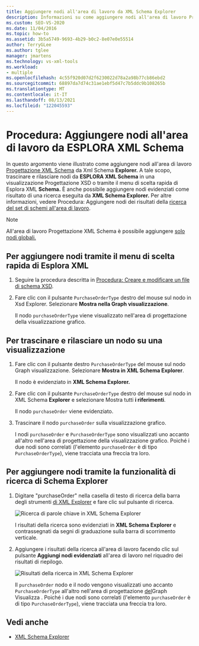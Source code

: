 ```yaml
---
title: Aggiungere nodi all'area di lavoro da XML Schema Explorer
description: Informazioni su come aggiungere nodi all'area di lavoro Progettazione XML Schema da XML Schema Explorer usando il menu di scelta rapida o trascinando e rilasciando nodi in una visualizzazione.
ms.custom: SEO-VS-2020
ms.date: 11/04/2016
ms.topic: how-to
ms.assetid: 3b5a5749-9693-4b29-b0c2-8e07e0e55514
author: TerryGLee
ms.author: tglee
manager: jmartens
ms.technology: vs-xml-tools
ms.workload:
- multiple
ms.openlocfilehash: 4c55f920d07d2f6230022d78a2a98b77cb86ebd2
ms.sourcegitcommit: 68897da7d74c31ae1ebf5d47c7b5ddc9b108265b
ms.translationtype: MT
ms.contentlocale: it-IT
ms.lasthandoff: 08/13/2021
ms.locfileid: "122045593"
---
```

# <a name="how-to-add-nodes-to-the-workspace-from-the-xml-schema-explorer"></a>Procedura: Aggiungere nodi all'area di lavoro da ESPLORA XML Schema

In questo argomento viene illustrato come aggiungere nodi all'area di lavoro [Progettazione XML Schema](../xml-tools/xml-schema-designer-workspace.md) da Xml Schema **Explorer.** A tale scopo, trascinare e rilasciare nodi da **ESPLORA XML Schema** in una visualizzazione Progettazione XSD o tramite il menu di scelta rapida di Esplora XML **Schema.** È anche possibile aggiungere nodi evidenziati come risultato di una ricerca eseguita da **XML Schema Explorer.** Per altre informazioni, vedere Procedura: Aggiungere nodi dei risultati della [ricerca del set di schemi all'area di lavoro](../xml-tools/how-to-add-schema-set-search-result-nodes-to-the-workspace.md).

> [!NOTE]
> All'area di lavoro Progettazione XML Schema è possibile aggiungere [solo nodi globali.](../xml-tools/xml-schema-designer-workspace.md)

## <a name="to-add-nodes-through-the-xml-explorer-context-menu"></a>Per aggiungere nodi tramite il menu di scelta rapida di Esplora XML

1. Seguire la procedura descritta in [Procedura: Creare e modificare un file di schema XSD](../xml-tools/how-to-create-and-edit-an-xsd-schema-file.md).

2. Fare clic con il pulsante `PurchaseOrderType` destro del mouse sul nodo in Xsd Explorer. Selezionare **Mostra nella Graph visualizzazione**.

     Il nodo `purchaseOrderType` viene visualizzato nell'area di progettazione della visualizzazione grafico.

## <a name="to-drag-and-drop-a-node-on-to-a-view"></a>Per trascinare e rilasciare un nodo su una visualizzazione

1. Fare clic con il pulsante destro `PurchaseOrderType` del mouse sul nodo Graph visualizzazione. Selezionare **Mostra in XML Schema Explorer**.

     Il nodo è evidenziato in **XML Schema Explorer.**

2. Fare clic con il pulsante `PurchaseOrderType` destro del mouse sul nodo in XML Schema **Explorer** e selezionare Mostra tutti **i riferimenti**.

     Il nodo `purchaseOrder` viene evidenziato.

3. Trascinare il nodo `purchaseOrder` sulla visualizzazione grafico.

     I nodi `purchaseOrder` e `PurchaseOrderType` sono visualizzati uno accanto all'altro nell'area di progettazione della visualizzazione grafico. Poiché i due nodi sono correlati (l'elemento `purchaseOrder` è di tipo `PurchaseOrderType`), viene tracciata una freccia tra loro.

## <a name="to-add-nodes-using-the-schema-explorer-search-capability"></a>Per aggiungere nodi tramite la funzionalità di ricerca di Schema Explorer

1. Digitare "purchaseOrder" nella casella di testo di ricerca della barra degli strumenti [di XML Explorer](../xml-tools/xml-schema-explorer.md) e fare clic sul pulsante di ricerca.

     ![Ricerca di parole chiave in XML Schema Explorer](../xml-tools/media/schemaexplorersearch.gif)

     I risultati della ricerca sono evidenziati in **XML Schema Explorer** e contrassegnati da segni di graduazione sulla barra di scorrimento verticale.

2. Aggiungere i risultati della ricerca all'area di lavoro facendo clic sul pulsante **Aggiungi nodi evidenziati** all'area di lavoro nel riquadro dei risultati di riepilogo.

     ![Risultati della ricerca in XML Schema Explorer](../xml-tools/media/schemaexplorersearchresult.gif)

     Il `purchaseOrder` nodo e il nodo vengono visualizzati uno accanto `PurchaseOrderType` all'altro nell'area di progettazione [del](../xml-tools/graph-view.md)Graph Visualizza . Poiché i due nodi sono correlati (l'elemento `purchaseOrder` è di tipo `PurchaseOrderType`), viene tracciata una freccia tra loro.

## <a name="see-also"></a>Vedi anche

- [XML Schema Explorer](../xml-tools/xml-schema-explorer.md)
